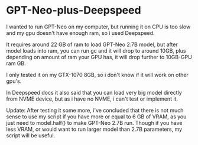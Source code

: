 # GPT-Neo-plus-Deepspeed
I wanted to run GPT-Neo on my computer, but running it on CPU is too slow and my gpu doesn't have enough ram, so i used Deepspeed.

It requires around 22 GB of ram to load GPT-Neo 2.7B model, but after model loads into ram, you can run gc and it will drop to around 10GB, plus depending on amount of ram your GPU has, it will drop further to 10GB-GPU ram GB.

I only tested it on my GTX-1070 8GB, so i don't know if it will work on other gpu's.

In Deepspeed docs it also said that you can load very big model directly from NVME device, but as i have no NVME, i can't test or implement it.

Update:
After testing it some more, i've concluded that there is not much sense to use my script if you have more or equal to 6 GB of VRAM, as you just need to model.half() to make GPT-Neo 2.7B run. Though if you have less VRAM, or would want to run larger model than 2.7B parameters, my script will be useful.
